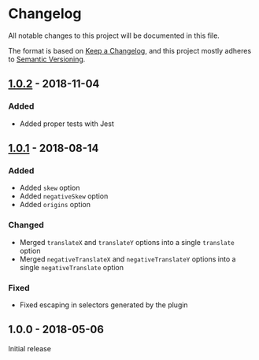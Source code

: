 # Changelog

All notable changes to this project will be documented in this file.

The format is based on [Keep a Changelog](https://keepachangelog.com/en/1.0.0/),
and this project mostly adheres to [Semantic Versioning](https://semver.org/spec/v2.0.0.html).

## [1.0.2] - 2018-11-04

### Added
- Added proper tests with Jest

## [1.0.1] - 2018-08-14

### Added
- Added `skew` option
- Added `negativeSkew` option
- Added `origins` option

### Changed
- Merged `translateX` and `translateY` options into a single `translate` option
- Merged `negativeTranslateX` and `negativeTranslateY` options into a single `negativeTranslate` option

### Fixed
- Fixed escaping in selectors generated by the plugin

## 1.0.0 - 2018-05-06

Initial release

[Unreleased]: https://github.com/benface/tailwindcss-transforms/compare/v1.0.2...HEAD
[1.0.2]: https://github.com/benface/tailwindcss-transforms/compare/v1.0.1...v1.0.2
[1.0.1]: https://github.com/benface/tailwindcss-transforms/compare/v1.0.0...v1.0.1